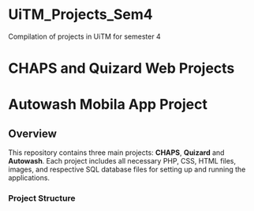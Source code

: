 # UiTM_Projects_Sem4
Compilation of projects in UiTM for semester 4

# CHAPS and Quizard Web Projects
# Autowash Mobila App Project

## Overview

This repository contains three main projects: **CHAPS**, **Quizard** and **Autowash**. Each project includes all necessary PHP, CSS, HTML files, images, and respective SQL database files for setting up and running the applications.

### Project Structure
